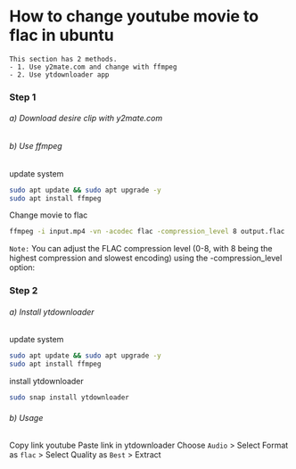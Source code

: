 # How to change youtube movie to flac in ubuntu
    This section has 2 methods.
    - 1. Use y2mate.com and change with ffmpeg
    - 2. Use ytdownloader app
### Step 1
###### a) Download desire clip with y2mate.com
###### b) Use ffmpeg

update system
```bash
sudo apt update && sudo apt upgrade -y
sudo apt install ffmpeg
```
Change movie to flac
```bash
ffmpeg -i input.mp4 -vn -acodec flac -compression_level 8 output.flac
```
`Note:` You can adjust the FLAC compression level (0-8, with 8 being the highest compression and slowest encoding) using the -compression_level option:

### Step 2
###### a) Install ytdownloader
update system
```bash
sudo apt update && sudo apt upgrade -y
sudo apt install ffmpeg
```
install ytdownloader
```bash
sudo snap install ytdownloader
```
###### b) Usage
Copy link youtube
Paste link in ytdownloader
Choose `Audio` > Select Format as `flac` > Select Quality as `Best` > Extract
